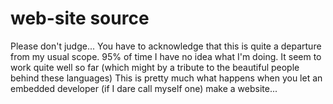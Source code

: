 # web-site source
Please don't judge... You have to acknowledge that this is quite a departure from my usual scope. 95% of time I have no idea what I'm doing. It seem to work quite well so far (which might by a tribute to the beautiful people behind these languages)
This is pretty much what happens when you let an embedded developer (if I dare call myself one) make a website...
